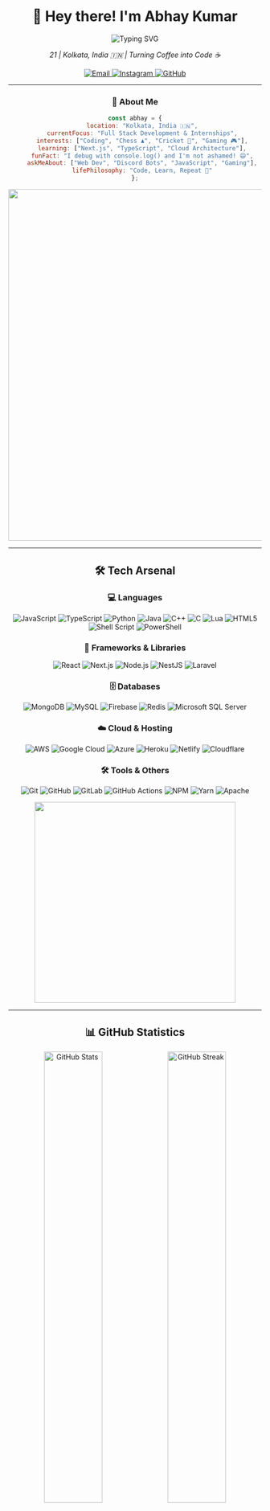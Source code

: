 <div align="center">

# 👋 Hey there! I'm Abhay Kumar

<img src="https://readme-typing-svg.demolab.com?font=Fira+Code&weight=600&size=28&duration=3000&pause=1000&color=22B4B7&center=true&vCenter=true&multiline=false&width=600&height=80&lines=Full+Stack+Developer+%F0%9F%92%BB;Discord+Bot+Creator+%F0%9F%A4%96;Open+Source+Enthusiast+%F0%9F%8C%9F;Building+the+Future+%F0%9F%9A%80" alt="Typing SVG" />

<p align="center">
  <em>21 | Kolkata, India 🇮🇳 | Turning Coffee into Code ☕</em>
</p>

<p align="center">
  <a href="mailto:abhaypro.cloud@gmail.com">
    <img src="https://img.shields.io/badge/Email-D14836?style=for-the-badge&logo=gmail&logoColor=white" alt="Email"/>
  </a>
  <a href="https://www.instagram.com/abhay_clasher/">
    <img src="https://img.shields.io/badge/Instagram-E4405F?style=for-the-badge&logo=instagram&logoColor=white" alt="Instagram"/>
  </a>
  <a href="https://github.com/abhayclasher">
    <img src="https://img.shields.io/badge/GitHub-100000?style=for-the-badge&logo=github&logoColor=white" alt="GitHub"/>
  </a>
</p>

---

### 💫 About Me

```javascript
const abhay = {
    location: "Kolkata, India 🇮🇳",
    currentFocus: "Full Stack Development & Internships",
    interests: ["Coding", "Chess ♟️", "Cricket 🏏", "Gaming 🎮"],
    learning: ["Next.js", "TypeScript", "Cloud Architecture"],
    funFact: "I debug with console.log() and I'm not ashamed! 😄",
    askMeAbout: ["Web Dev", "Discord Bots", "JavaScript", "Gaming"],
    lifePhilosophy: "Code, Learn, Repeat 🔁"
};
```

<img src="https://user-images.githubusercontent.com/74038190/212284100-561aa473-3905-4a80-b561-0d28506553ee.gif" width="700">

---

## 🛠️ Tech Arsenal

### 💻 Languages
![JavaScript](https://img.shields.io/badge/JavaScript-%23323330.svg?style=for-the-badge&logo=javascript&logoColor=%23F7DF1E)
![TypeScript](https://img.shields.io/badge/TypeScript-%23007ACC.svg?style=for-the-badge&logo=typescript&logoColor=white)
![Python](https://img.shields.io/badge/Python-3670A0?style=for-the-badge&logo=python&logoColor=ffdd54)
![Java](https://img.shields.io/badge/Java-%23ED8B00.svg?style=for-the-badge&logo=openjdk&logoColor=white)
![C++](https://img.shields.io/badge/C++-%2300599C.svg?style=for-the-badge&logo=c%2B%2B&logoColor=white)
![C](https://img.shields.io/badge/C-%2300599C.svg?style=for-the-badge&logo=c&logoColor=white)
![Lua](https://img.shields.io/badge/Lua-%232C2D72.svg?style=for-the-badge&logo=lua&logoColor=white)
![HTML5](https://img.shields.io/badge/HTML5-%23E34F26.svg?style=for-the-badge&logo=html5&logoColor=white)
![Shell Script](https://img.shields.io/badge/Shell_Script-%23121011.svg?style=for-the-badge&logo=gnu-bash&logoColor=white)
![PowerShell](https://img.shields.io/badge/PowerShell-%235391FE.svg?style=for-the-badge&logo=powershell&logoColor=white)

### 🚀 Frameworks & Libraries
![React](https://img.shields.io/badge/React-%2320232a.svg?style=for-the-badge&logo=react&logoColor=%2361DAFB)
![Next.js](https://img.shields.io/badge/Next.js-black?style=for-the-badge&logo=next.js&logoColor=white)
![Node.js](https://img.shields.io/badge/Node.js-6DA55F?style=for-the-badge&logo=node.js&logoColor=white)
![NestJS](https://img.shields.io/badge/NestJS-%23E0234E.svg?style=for-the-badge&logo=nestjs&logoColor=white)
![Laravel](https://img.shields.io/badge/Laravel-%23FF2D20.svg?style=for-the-badge&logo=laravel&logoColor=white)

### 🗄️ Databases
![MongoDB](https://img.shields.io/badge/MongoDB-%234ea94b.svg?style=for-the-badge&logo=mongodb&logoColor=white)
![MySQL](https://img.shields.io/badge/MySQL-4479A1.svg?style=for-the-badge&logo=mysql&logoColor=white)
![Firebase](https://img.shields.io/badge/Firebase-FFCA28?style=for-the-badge&logo=firebase&logoColor=black)
![Redis](https://img.shields.io/badge/Redis-%23DD0031.svg?style=for-the-badge&logo=redis&logoColor=white)
![Microsoft SQL Server](https://img.shields.io/badge/MS_SQL_Server-CC2927?style=for-the-badge&logo=microsoft%20sql%20server&logoColor=white)

### ☁️ Cloud & Hosting
![AWS](https://img.shields.io/badge/AWS-%23FF9900.svg?style=for-the-badge&logo=amazon-aws&logoColor=white)
![Google Cloud](https://img.shields.io/badge/Google_Cloud-%234285F4.svg?style=for-the-badge&logo=google-cloud&logoColor=white)
![Azure](https://img.shields.io/badge/Azure-%230072C6.svg?style=for-the-badge&logo=microsoftazure&logoColor=white)
![Heroku](https://img.shields.io/badge/Heroku-%23430098.svg?style=for-the-badge&logo=heroku&logoColor=white)
![Netlify](https://img.shields.io/badge/Netlify-%23000000.svg?style=for-the-badge&logo=netlify&logoColor=#00C7B7)
![Cloudflare](https://img.shields.io/badge/Cloudflare-F38020?style=for-the-badge&logo=Cloudflare&logoColor=white)

### 🛠️ Tools & Others
![Git](https://img.shields.io/badge/Git-%23F05033.svg?style=for-the-badge&logo=git&logoColor=white)
![GitHub](https://img.shields.io/badge/GitHub-%23121011.svg?style=for-the-badge&logo=github&logoColor=white)
![GitLab](https://img.shields.io/badge/GitLab-%23181717.svg?style=for-the-badge&logo=gitlab&logoColor=white)
![GitHub Actions](https://img.shields.io/badge/GitHub_Actions-%232671E5.svg?style=for-the-badge&logo=githubactions&logoColor=white)
![NPM](https://img.shields.io/badge/NPM-%23CB3837.svg?style=for-the-badge&logo=npm&logoColor=white)
![Yarn](https://img.shields.io/badge/Yarn-%232C8EBB.svg?style=for-the-badge&logo=yarn&logoColor=white)
![Apache](https://img.shields.io/badge/Apache-%23D42029.svg?style=for-the-badge&logo=apache&logoColor=white)

<img src="https://user-images.githubusercontent.com/74038190/212284158-e840e285-664b-44d7-b79b-e264b5e54825.gif" width="400">

---

## 📊 GitHub Statistics

<div align="center">
  <img src="https://github-readme-stats.vercel.app/api?username=abhayclasher&theme=tokyonight&hide_border=true&show_icons=true" alt="GitHub Stats" width="48%"/>
  <img src="https://streak-stats.demolab.com?user=abhayclasher&theme=tokyonight&hide_border=true" alt="GitHub Streak" width="48%"/>
</div>

<div align="center">
  <img src="https://github-readme-stats.vercel.app/api/top-langs/?username=abhayclasher&theme=tokyonight&hide_border=true&layout=compact" alt="Top Languages" width="48%"/>
</div>

---

## 🏆 GitHub Trophies

<div align="center">
  <img src="https://github-profile-trophy.vercel.app/?username=abhayclasher&theme=tokyonight&no-frame=true&no-bg=false&margin-w=4&column=7" alt="GitHub Trophies"/>
</div>

---

## 📈 Contribution Graph

<img src="https://github-readme-activity-graph.vercel.app/graph?username=abhayclasher&theme=tokyo-night&hide_border=true&custom_title=Contribution%20Activity" width="100%">

---

## 💡 Random Dev Wisdom

<div align="center">
  <img src="https://quotes-github-readme.vercel.app/api?type=horizontal&theme=tokyonight" alt="Random Dev Quote"/>
</div>

---

## 🎯 Current Projects

<div align="center">

### 🤖 Clasher's Den
*A multipurpose Discord bot with a beautiful landing page*  
**Tech:** JavaScript, Discord.js, HTML/CSS, Particles.js

### 🩸 BloodNearMe (Concept)
*Blood donation platform connecting donors and receivers*  
**Tech:** Next.js, TypeScript, Firebase, Tailwind CSS

### 🌐 Personal Portfolio
*Showcasing my projects and skills*  
**Tech:** React, Next.js, Framer Motion

</div>

---

## 🎮 When I'm Not Coding...

<div align="center">

```
🎯 Playing Chess ♟️  •  🏏 Watching Cricket  •  🎮 Gaming  •  📚 Learning New Tech
```

<img src="https://user-images.githubusercontent.com/74038190/225813708-98b745f2-7d22-48cf-9150-083f1b00d6c9.gif" width="500">

</div>

---

## 📫 Let's Connect!

<div align="center">

**I'm always open to interesting conversations and collaboration opportunities!**

<p>
  <a href="mailto:abhaypro.cloud@gmail.com">
    <img src="https://img.shields.io/badge/Gmail-D14836?style=for-the-badge&logo=gmail&logoColor=white" alt="Gmail"/>
  </a>
  <a href="https://www.instagram.com/abhay_clasher/">
    <img src="https://img.shields.io/badge/Instagram-E4405F?style=for-the-badge&logo=instagram&logoColor=white" alt="Instagram"/>
  </a>
  <a href="https://discord.gg/hB6Pp73zV8">
    <img src="https://img.shields.io/badge/Discord-5865F2?style=for-the-badge&logo=discord&logoColor=white" alt="Discord"/>
  </a>
</p>

---

### 💭 Philosophy

<em>"Code is like humor. When you have to explain it, it's bad."</em>  
– Cory House

---

<img src="https://komarev.com/ghpvc/?username=abhayclasher&label=Profile%20Views&color=22b4b7&style=for-the-badge" alt="Profile Views"/>

<sub>⭐️ From [abhayclasher](https://github.com/abhayclasher) with 💖</sub>

</div>
